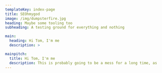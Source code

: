 ```yaml
---
templateKey: index-page
title: SEOhmygod
image: /img/dumpsterfire.jpg
heading: Maybe some tooling too
subheading: A testing ground for everything and nothing

main:
  heading: Hi Tom, I'm me
  description: >

mainpitch:
  title: Hi Tom, I'm me
  description: This is probably going to be a mess for a long time, as I'm teaching myself web dev on the side. I'm a Product Manager with a focus on SEO, and it's high time I actually practically apply the knowledge I spend my days encouraging others to use. Additionally, there'll be some...interesting tools popping up and other random elements as I figure out how to develop my strand of the web.
---
```

